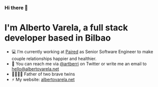 ### Hi there 👋 

# I'm Alberto Varela, a full stack developer based in Bilbao

- :computer: I’m currently working at [Paired](https://www.paired.com/) as Senior Software Engineer to make couple relationships happier and healthier.
- :love_letter: You can reach me via [@artberri](https://twitter.com/artberri) on Twitter or write me an email to [hello@albertovarela.net](mailto:hello@albertovarela.net)
- :family_man_woman_girl_girl: Father of two brave twins
- ⚡ My website: [albertovarela.net](https://www.albertovarela.net/)

<!--

* WordCamp Bilbao 2016 (June 2016)  
  Desplegando WordPress como un profesional
* Tikitalka #1 (October 2016)  
  Automation: Infrastruture, Software & Deploy
* Software Crafters Barcelona 2017 (October 2017):  
  Infrastructure as Code with Terraform  
* Software Crafters Bilbao (March 2018)  
  HTTP2, ¿han caducado mis buenas prácticas?
* Global Azure Bootcamp (April 2018)  
  Azure infrastructure as code with Terraform
* Tikitalka #22 (May 2018)  
  Conceptos básicos sobre Wear OS (Android Wear)
* BilbaoTechWeek 2018 (November 2018)  
  Personal Branding para (futuros) desarrolladores.
* Commit Conf (November 2018)  
  Infrastructure as Code with Terraform
* Dev Day: Más que Código (March 2019)  
  10 claves en la gestión de dependencias con Javascript
* Plain Concepts DevOps Day (March 2019)  
  Aprovisionamiento multi-proveedor con Terraform
* JavaScript: Tips and Tricks (April 2019)  
  10 claves en la gestión de dependencias con Javascript
* DotNet 2019 (June, 2019)  
  Infraestructura como código en Azure
-->
